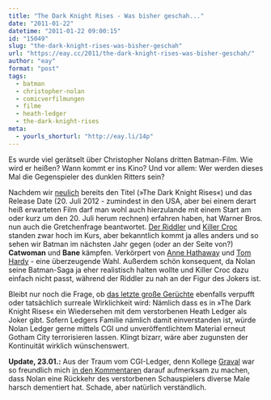 ```yaml
---
title: "The Dark Knight Rises - Was bisher geschah..."
date: "2011-01-22"
datetime: "2011-01-22 09:00:15"
id: "15049"
slug: "the-dark-knight-rises-was-bisher-geschah"
url: "https://eay.cc/2011/the-dark-knight-rises-was-bisher-geschah/"
author: "eay"
format: "post"
tags:
  - batman
  - christopher-nolan
  - comicverfilmungen
  - filme
  - heath-ledger
  - the-dark-knight-rises
meta:
  - yourls_shorturl: "http://eay.li/14p"
---
```


Es wurde viel gerätselt über Christopher Nolans dritten Batman-Film. Wie wird er heißen? Wann kommt er ins Kino? Und vor allem: Wer werden dieses Mal die Gegenspieler des dunklen Ritters sein?

Nachdem wir [neulich](http://twitter.com/Eay/statuses/28923592118) bereits den Titel (»The Dark Knight Rises«) und das Release Date (20. Juli 2012 - zumindest in den USA, aber bei einem derart heiß erwarteten Film darf man wohl auch hierzulande mit einem Start am oder kurz um den 20. Juli herum rechnen) erfahren haben, hat Warner Bros. nun auch die Gretchenfrage beantwortet. [Der Riddler](//eay.cc/2010/neil-patrick-harris-als-the-riddler/) und [Killer Croc](http://plopper.wordpress.com/2010/10/20/wham-reptilien-und-hobbitse/) standen zwar hoch im Kurs, aber bekanntlich kommt ja alles anders und so sehen wir Batman im nächsten Jahr gegen (oder an der Seite von?) **Catwoman** und **Bane** kämpfen. Verkörpert von [Anne Hathaway](http://en.wikipedia.org/wiki/Anne_Hathaway_%28actress%29) und [Tom Hardy](http://en.wikipedia.org/wiki/Tom_Hardy) - eine überzeugende Wahl. Außerdem schön konsequent, da Nolan seine Batman-Saga ja eher realistisch halten wollte und Killer Croc dazu einfach nicht passt, während der Riddler zu nah an der Figur des Jokers ist.

Bleibt nur noch die Frage, ob [das letzte große Gerüchte](http://www.fuenf-filmfreunde.de/2010/12/01/die-wiederaufstehung-des-jokers-wird-heath-ledger-zum-leben-erweckt/) ebenfalls verpufft oder tatsächlich surreale Wirklichkeit wird: Nämlich dass es in »The Dark Knight Rises« ein Wiedersehen mit dem verstorbenen Heath Ledger als Joker gibt. Sofern Ledgers Familie nämlich damit einverstanden ist, würde Nolan Ledger gerne mittels CGI und unveröffentlichtem Material erneut Gotham City terrorisieren lassen. Klingt bizarr, wäre aber zugunsten der Kontinuität wirklich wünschenswert.

**Update, 23.01.:** Aus der Traum vom CGI-Ledger, denn Kollege [Graval](http://plopper.wordpress.com/) war so freundlich mich [in den Kommentaren](//eay.cc/2011/the-dark-knight-rises-was-bisher-geschah/#comment-18956) darauf aufmerksam zu machen, dass Nolan eine Rückkehr des verstorbenen Schauspielers diverse Male harsch dementiert hat. Schade, aber natürlich verständlich.

